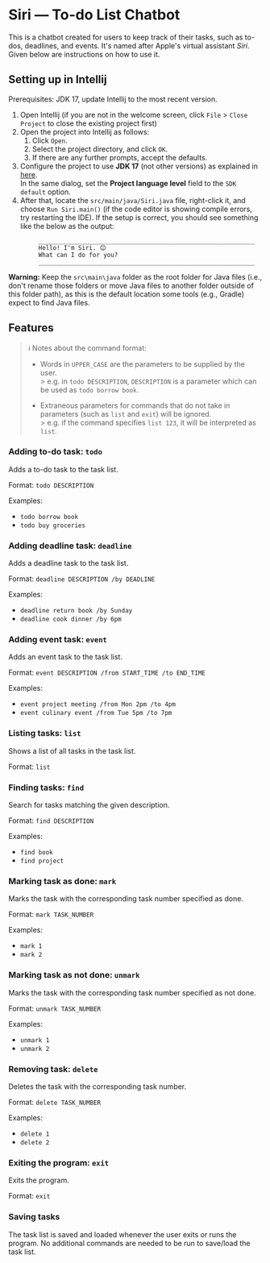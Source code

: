 # Siri — To-do List Chatbot

This is a chatbot created for users to keep track of their tasks, such as to-dos, deadlines, and events. It's named
after Apple's virtual assistant _Siri_. Given below are instructions on how to use it.

## Setting up in Intellij

Prerequisites: JDK 17, update Intellij to the most recent version.

1. Open Intellij (if you are not in the welcome screen, click `File` > `Close Project` to close the existing project
   first)
1. Open the project into Intellij as follows:
    1. Click `Open`.
    1. Select the project directory, and click `OK`.
    1. If there are any further prompts, accept the defaults.
1. Configure the project to use **JDK 17** (not other versions) as explained
   in [here](https://www.jetbrains.com/help/idea/sdk.html#set-up-jdk).<br>
   In the same dialog, set the **Project language level** field to the `SDK default` option.
1. After that, locate the `src/main/java/Siri.java` file, right-click it, and choose `Run Siri.main()` (if the code
   editor is showing compile errors, try restarting the IDE). If the setup is correct, you should see something like the
   below as the output:
   ```
        ____________________________________________________________
        Hello! I'm Siri. 😊
        What can I do for you?
        ____________________________________________________________
   ```

**Warning:** Keep the `src\main\java` folder as the root folder for Java files (i.e., don't rename those folders or move
Java files to another folder outside of this folder path), as this is the default location some tools (e.g., Gradle)
expect to find Java files.

## Features

> ℹ️ Notes about the command format:
>
> - Words in `UPPER_CASE` are the parameters to be supplied by the user. \
    > e.g. in `todo DESCRIPTION`, `DESCRIPTION` is a parameter which can be used as `todo borrow book`.
>
> - Extraneous parameters for commands that do not take in parameters (such as `list` and `exit`) will be ignored. \
    > e.g. if the command specifies `list 123`, it will be interpreted as `list`.

### Adding to-do task: `todo`

Adds a to-do task to the task list.

Format: `todo DESCRIPTION`

Examples:
- `todo borrow book`
- `todo buy groceries`

### Adding deadline task: `deadline`

Adds a deadline task to the task list.

Format: `deadline DESCRIPTION /by DEADLINE`

Examples:
- `deadline return book /by Sunday`
- `deadline cook dinner /by 6pm`

### Adding event task: `event`

Adds an event task to the task list.

Format: `event DESCRIPTION /from START_TIME /to END_TIME`

Examples:
- `event project meeting /from Mon 2pm /to 4pm`
- `event culinary event /from Tue 5pm /to 7pm`

### Listing tasks: `list`

Shows a list of all tasks in the task list.

Format: `list`

### Finding tasks: `find`

Search for tasks matching the given description.

Format: `find DESCRIPTION`

Examples:
- `find book`
- `find project`

### Marking task as done: `mark`

Marks the task with the corresponding task number specified as done.

Format: `mark TASK_NUMBER`

Examples:
- `mark 1`
- `mark 2`

### Marking task as not done: `unmark`

Marks the task with the corresponding task number specified as not done.

Format: `unmark TASK_NUMBER`

Examples:
- `unmark 1`
- `unmark 2`

### Removing task: `delete`

Deletes the task with the corresponding task number.

Format: `delete TASK_NUMBER`

Examples:
- `delete 1`
- `delete 2`

### Exiting the program: `exit`

Exits the program.

Format: `exit`

### Saving tasks

The task list is saved and loaded whenever the user exits or runs the program. No additional commands are needed to be
run to save/load the task list.